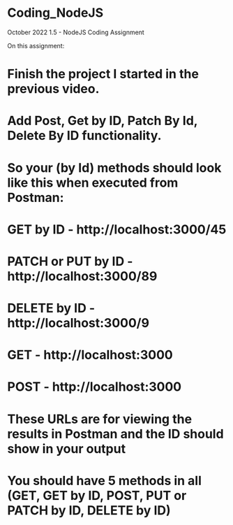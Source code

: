 # Coding_NodeJS

 October 2022 
 1.5 - NodeJS Coding Assignment

 On this assignment: 

# Finish the project I started in the previous video.
# Add Post, Get by ID, Patch By Id, Delete By ID functionality.
# So your (by Id) methods should look like this when executed from Postman:
# GET by ID - http://localhost:3000/45
# PATCH or PUT by ID - http://localhost:3000/89
# DELETE by ID - http://localhost:3000/9
# GET - http://localhost:3000
# POST -  http://localhost:3000
# These URLs are for viewing the results in Postman and the ID should show in your output
# You should have 5 methods in all (GET, GET by ID, POST, PUT or PATCH by ID, DELETE by ID)

